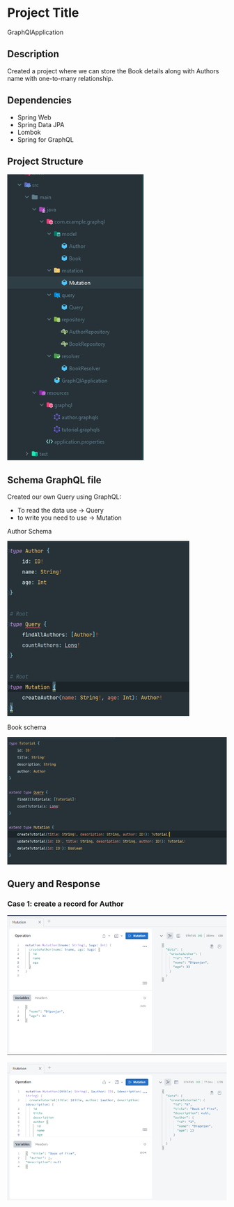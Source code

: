 # Project Title

GraphQlApplication

## Description

Created a project where we can store the Book details along with Authors name with one-to-many relationship.

## Dependencies

- Spring Web
- Spring Data JPA
- Lombok
- Spring for GraphQL

## Project Structure

![img.png](img.png)

## Schema GraphQL file

Created our own Query using GraphQL:
- To read the data use -> Query
- to write you need to use -> Mutation

Author Schema

![img_1.png](img_1.png)

Book schema

![img_2.png](img_2.png)

## Query and Response

### Case 1: create a record for Author
![img_3.png](img_3.png)

![img_4.png](img_4.png)

